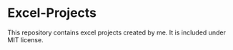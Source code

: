# Excel-Projects
This repository contains excel projects created by me. It is included under MIT license.
